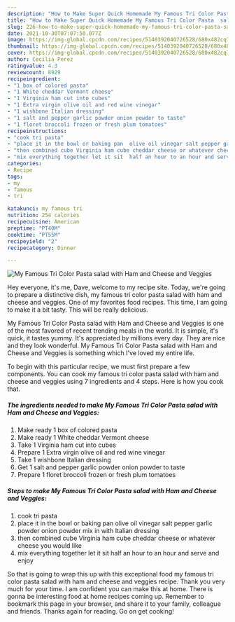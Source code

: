 ```yaml
---
description: "How to Make Super Quick Homemade My Famous Tri Color Pasta  salad with Ham and Cheese and Veggies"
title: "How to Make Super Quick Homemade My Famous Tri Color Pasta  salad with Ham and Cheese and Veggies"
slug: 226-how-to-make-super-quick-homemade-my-famous-tri-color-pasta-salad-with-ham-and-cheese-and-veggies
date: 2021-10-30T07:07:50.077Z
image: https://img-global.cpcdn.com/recipes/5140392040726528/680x482cq70/my-famous-tri-color-pasta-salad-with-ham-and-cheese-and-veggies-recipe-main-photo.jpg
thumbnail: https://img-global.cpcdn.com/recipes/5140392040726528/680x482cq70/my-famous-tri-color-pasta-salad-with-ham-and-cheese-and-veggies-recipe-main-photo.jpg
cover: https://img-global.cpcdn.com/recipes/5140392040726528/680x482cq70/my-famous-tri-color-pasta-salad-with-ham-and-cheese-and-veggies-recipe-main-photo.jpg
author: Cecilia Perez
ratingvalue: 4.3
reviewcount: 8929
recipeingredient:
- "1 box of colored pasta"
- "1 White cheddar Vermont cheese"
- "1 Virginia ham cut into cubes"
- "1 Extra virgin olive oil and red wine vinegar"
- "1 wishbone Italian dressing"
- "1 salt and pepper garlic powder onion powder to taste"
- "1 floret broccoli frozen or fresh plum tomatoes"
recipeinstructions:
- "cook tri pasta"
- "place it in the bowl or baking pan  olive oil vinegar salt pepper garlic powder onion powder mix in with Italian dressing"
- "then combined cube Virginia ham cube cheddar cheese or whatever cheese you would like"
- "mix everything together let it sit  half an hour to an hour and serve and enjoy"
categories:
- Recipe
tags:
- my
- famous
- tri

katakunci: my famous tri 
nutrition: 254 calories
recipecuisine: American
preptime: "PT40M"
cooktime: "PT55M"
recipeyield: "2"
recipecategory: Dinner

---
```



![My Famous Tri Color Pasta  salad with Ham and Cheese and Veggies](https://img-global.cpcdn.com/recipes/5140392040726528/680x482cq70/my-famous-tri-color-pasta-salad-with-ham-and-cheese-and-veggies-recipe-main-photo.jpg)

Hey everyone, it's me, Dave, welcome to my recipe site. Today, we're going to prepare a distinctive dish, my famous tri color pasta  salad with ham and cheese and veggies. One of my favorites food recipes. This time, I am going to make it a bit tasty. This will be really delicious.

My Famous Tri Color Pasta  salad with Ham and Cheese and Veggies is one of the most favored of recent trending meals in the world. It is simple, it's quick, it tastes yummy. It's appreciated by millions every day. They are nice and they look wonderful. My Famous Tri Color Pasta  salad with Ham and Cheese and Veggies is something which I've loved my entire life.




To begin with this particular recipe, we must first prepare a few components. You can cook my famous tri color pasta  salad with ham and cheese and veggies using 7 ingredients and 4 steps. Here is how you cook that.

<!--inarticleads1-->

##### The ingredients needed to make My Famous Tri Color Pasta  salad with Ham and Cheese and Veggies:

1. Make ready 1 box of colored pasta
1. Make ready 1 White cheddar Vermont cheese
1. Take 1 Virginia ham cut into cubes
1. Prepare 1 Extra virgin olive oil and red wine vinegar
1. Take 1 wishbone Italian dressing
1. Get 1 salt and pepper garlic powder onion powder to taste
1. Prepare 1 floret broccoli frozen or fresh plum tomatoes




<!--inarticleads2-->

##### Steps to make My Famous Tri Color Pasta  salad with Ham and Cheese and Veggies:

1. cook tri pasta
1. place it in the bowl or baking pan  olive oil vinegar salt pepper garlic powder onion powder mix in with Italian dressing
1. then combined cube Virginia ham cube cheddar cheese or whatever cheese you would like
1. mix everything together let it sit  half an hour to an hour and serve and enjoy




So that is going to wrap this up with this exceptional food my famous tri color pasta  salad with ham and cheese and veggies recipe. Thank you very much for your time. I am confident you can make this at home. There is gonna be interesting food at home recipes coming up. Remember to bookmark this page in your browser, and share it to your family, colleague and friends. Thanks again for reading. Go on get cooking!
